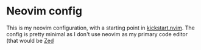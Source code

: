 # Neovim config

This is my neovim configuration, with a starting point in [kickstart.nvim](https://github.com/nvim-lua/kickstart.nvim). The config is pretty minimal as I don't use neovim as my primary code editor (that would be [Zed](https://github.com/zed-industries/zed)
